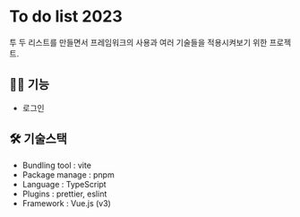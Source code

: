 # To do list 2023

투 두 리스트를 만들면서 프레임워크의 사용과 여러 기술들을 적용시켜보기 위한 프로젝트.

## 🧑‍💻 기능

- 로그인

## 🛠️ 기술스택

- Bundling tool : vite
- Package manage : pnpm
- Language : TypeScript
- Plugins : prettier, eslint
- Framework : Vue.js (v3)
